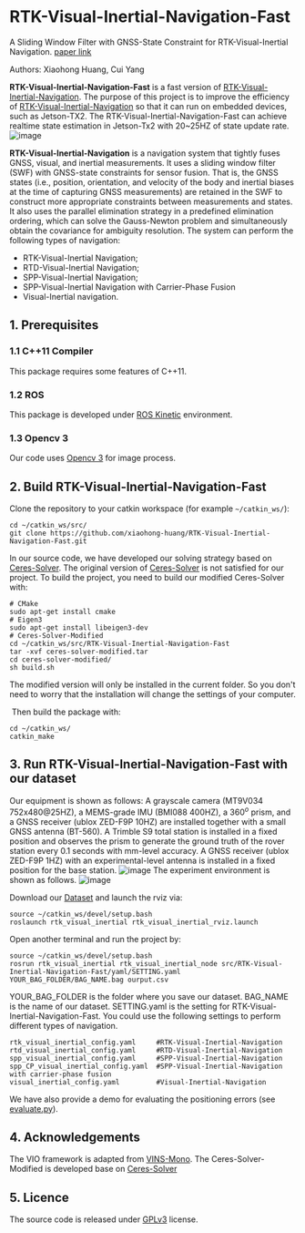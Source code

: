 # RTK-Visual-Inertial-Navigation-Fast

A Sliding Window Filter with GNSS-State Constraint for RTK-Visual-Inertial Navigation. [paper link]()

Authors: Xiaohong Huang, Cui Yang

**RTK-Visual-Inertial-Navigation-Fast** is a fast version of  [RTK-Visual-Inertial-Navigation](https://github.com/xiaohong-huang/RTK-Visual-Inertial-Navigation). The purpose of this project is to improve the efficiency of [RTK-Visual-Inertial-Navigation](https://github.com/xiaohong-huang/RTK-Visual-Inertial-Navigation) so that it can run on embedded devices, such as Jetson-TX2. The RTK-Visual-Inertial-Navigation-Fast can achieve realtime state estimation in Jetson-Tx2 with 20~25HZ of state update rate.
![image](https://github.com/xiaohong-huang/RTK-Visual-Inertial-Navigation-Fast/blob/main/fig/jetson-tx2.png)

**RTK-Visual-Inertial-Navigation** is a navigation system that tightly fuses GNSS, visual, and inertial measurements. It uses a sliding window filter (SWF) with GNSS-state constraints for sensor fusion. That is, the GNSS states (i.e., position, orientation, and velocity of the body and inertial biases at the time of capturing GNSS measurements) are retained in the SWF to construct more appropriate constraints between measurements and states. It also uses the parallel elimination strategy in a predefined elimination ordering, which can solve the Gauss-Newton problem and simultaneously obtain the covariance for ambiguity resolution. The system can perform the following types of navigation:

- RTK-Visual-Inertial Navigation;
- RTD-Visual-Inertial Navigation;
- SPP-Visual-Inertial Navigation;
- SPP-Visual-Inertial Navigation with Carrier-Phase Fusion
- Visual-Inertial navigation.


## 1. Prerequisites
### 1.1 C++11 Compiler
This package requires some features of C++11.

### 1.2 ROS
This package is developed under [ROS Kinetic](http://wiki.ros.org/kinetic) environment.

### 1.3 Opencv 3
Our code uses [Opencv 3](https://github.com/opencv/opencv/tree/3.4) for image process.

## 2. Build RTK-Visual-Inertial-Navigation-Fast
Clone the repository to your catkin workspace (for example `~/catkin_ws/`):
```
cd ~/catkin_ws/src/
git clone https://github.com/xiaohong-huang/RTK-Visual-Inertial-Navigation-Fast.git
```
In our source code, we have developed our solving strategy based on [Ceres-Solver](http://ceres-solver.org/). The original version of [Ceres-Solver](http://ceres-solver.org/) is not satisfied for our project. To build the project, you need to build our modified Ceres-Solver with:
```
# CMake
sudo apt-get install cmake
# Eigen3
sudo apt-get install libeigen3-dev
# Ceres-Solver-Modified
cd ~/catkin_ws/src/RTK-Visual-Inertial-Navigation-Fast
tar -xvf ceres-solver-modified.tar
cd ceres-solver-modified/
sh build.sh
```
The modified version will only be installed in the current folder. So you don't need to worry that the installation will change the settings of your computer.

 Then build the package with:
```
cd ~/catkin_ws/
catkin_make
```


## 3. Run RTK-Visual-Inertial-Navigation-Fast with our dataset
Our equipment is shown as follows: A grayscale camera (MT9V034 752x480@25HZ), a MEMS-grade IMU (BMI088 400HZ), a $360^o$ prism, and a GNSS receiver (ublox ZED-F9P 10HZ) are installed together with a small GNSS antenna (BT-560). A Trimble S9 total station is installed in a fixed position and observes the prism to generate the ground truth of the rover station every 0.1 seconds with mm-level accuracy. A GNSS receiver (ublox ZED-F9P 1HZ) with an experimental-level antenna is installed in a fixed position for the base station.
![image](https://github.com/xiaohong-huang/RTK-Visual-Inertial-Navigation-Fast/blob/main/fig/equipment.png)
The experiment environment is shown as follows.
![image](https://github.com/xiaohong-huang/RTK-Visual-Inertial-Navigation-Fast/blob/main/fig/experiment_sense.png)

Download our [Dataset](https://1drv.ms/f/s!ApdCy_pJvU0qyVsLB906CNjAEQiH) and launch the rviz via:
```
source ~/catkin_ws/devel/setup.bash
roslaunch rtk_visual_inertial rtk_visual_inertial_rviz.launch
```
Open another terminal and run the project by:
```
source ~/catkin_ws/devel/setup.bash
rosrun rtk_visual_inertial rtk_visual_inertial_node src/RTK-Visual-Inertial-Navigation-Fast/yaml/SETTING.yaml YOUR_BAG_FOLDER/BAG_NAME.bag ourput.csv
```
YOUR_BAG_FOLDER is the folder where you save our dataset. BAG_NAME is the name of our dataset. SETTING.yaml is the setting for RTK-Visual-Inertial-Navigation-Fast. You could use the following settings to perform different types of navigation.
```
rtk_visual_inertial_config.yaml     #RTK-Visual-Inertial-Navigation
rtd_visual_inertial_config.yaml     #RTD-Visual-Inertial-Navigation
spp_visual_inertial_config.yaml     #SPP-Visual-Inertial-Navigation
spp_CP_visual_inertial_config.yaml  #SPP-Visual-Inertial-Navigation with carrier-phase fusion
visual_inertial_config.yaml         #Visual-Inertial-Navigation
```
We have also provide a demo for evaluating the positioning errors (see [evaluate.py](https://github.com/xiaohong-huang/RTK-Visual-Inertial-Navigation-Fast/blob/main/evaluate/evaluate.py)). 
## 4. Acknowledgements
The VIO framework is adapted from [VINS-Mono](https://github.com/HKUST-Aerial-Robotics/VINS-Mono). The Ceres-Solver-Modified is developed base on [Ceres-Solver](http://ceres-solver.org/)
## 5. Licence
The source code is released under [GPLv3](https://www.gnu.org/licenses/gpl-3.0.html) license.
